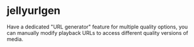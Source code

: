 # jellyurlgen
Have a dedicated "URL generator" feature for multiple quality options, you can manually modify playback URLs to access different quality versions of media. 
